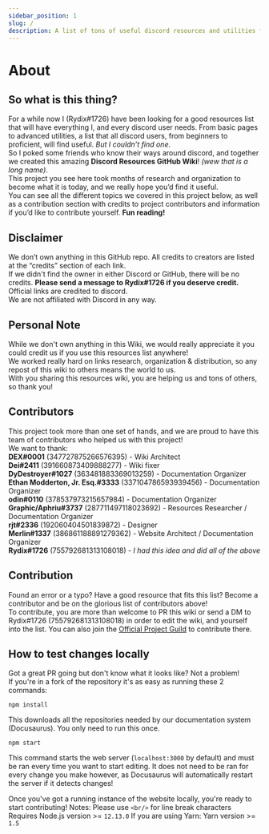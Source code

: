 ```yaml
---
sidebar_position: 1
slug: /
description: A list of tons of useful discord resources and utilities for all types of users, from beginners to power users.
---
```


# About

## So what is this thing?

For a while now I (Rydix#1726) have been looking for a good resources list that will have everything I, and every discord user needs. 
From basic pages to advanced utilities, a list that all discord users, from beginners to proficient, will find useful.
*But I couldn’t find one.* <br/>
So I poked some friends who know their ways around discord, and together we created this amazing **Discord Resources GitHub Wiki**! _(wew that is a long name)_. <br/>
This project you see here took months of research and organization to become what it is today, and we really hope you’d find it useful.  
You can see all the different topics we covered in this project below, as well as a contribution section with credits to project contributors and information if you’d like to contribute yourself. 
**Fun reading!**

## Disclaimer 
We don’t own anything in this GitHub repo. All credits to creators are listed at the “credits” section of each link. <br/>
If we didn't find the owner in either Discord or GitHub, there will be no credits. **Please send a message to Rydix#1726 if you deserve credit.** <br/>
Official links are credited to discord. <br/>
We are not affiliated with Discord in any way.

## Personal Note
While we don't own anything in this Wiki, we would really appreciate it you could credit us if you use this resources list anywhere! <br/>
We worked really hard on links research, organization & distribution, so any repost of this wiki to others means the world to us. <br/>
With you sharing this resources wiki, you are helping us and tons of others, so thank you! 

## Contributors 
This project took more than one set of hands, and we are proud to have this team of contributors who helped us with this project! <br/>
We want to thank: <br/>
**DEX#0001** (347727875266576395) - Wiki Architect <br/>
**Dei#2411** (391660873409888277) - Wiki fixer <br/>
**DyDestroyer#1027** (363481883369013259) - Documentation Organizer<br/>
**Ethan Modderton, Jr. Esq.#3333** (337104786593939456) - Documentation Organizer<br/>
**odin#0110** (378537973215657984) - Documentation Organizer <br/>
**Graphic/Aphriu#3737** (287711497118023692) - Resources Researcher / Documentation Organizer <br/>
**rjt#2336** (192060404501839872) - Designer <br/>
**Merlin#1337** (386861188891279362) - Website Architect / Documentation Organizer <br/>
**Rydix#1726** (755792681313108018) - *I had this idea and did all of the above* 

## Contribution
Found an error or a typo? Have a good resource that fits this list? Become a contributor and be on the glorious list of contributors above! <br/>
To contribute, you are more than welcome to PR this wiki or send a DM to Rydix#1726 (755792681313108018) in order to edit the wiki, and yourself into the list.
You can also join the [Official Project Guild](https://discord.gg/yxbqz9pNxS) to contribute there.

## How to test changes locally
Got a great PR going but don't know what it looks like? Not a problem! <br/>
If you're in a fork of the repository it's as easy as running these 2 commands:
```
npm install
```
This downloads all the repositories needed by our documentation system (Docusaurus). You only need to run this once.
```
npm start
```
This command starts the web server (``localhost:3000`` by default) and must be ran every time you want to start editing. 
It does not need to be ran for every change you make however, as Docusaurus will automatically restart the server if it detects changes!

Once you've got a running instance of the website locally, you're ready to start contributing! 
Notes: Please use ``<br/>`` for line break characters<br/>
Requires Node.js version >= ``12.13.0`` 
If you are using Yarn: Yarn version >= ``1.5``

